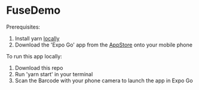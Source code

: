 # FuseDemo

Prerequisites:
1) Install yarn [locally](https://classic.yarnpkg.com/lang/en/docs/install/#mac-stable)
2) Download the 'Expo Go' app from the [AppStore](https://apps.apple.com/us/app/expo-go/id982107779) onto your mobile phone 

To run this app locally:

1) Download this repo
2) Run 'yarn start' in your terminal
3) Scan the Barcode with your phone camera to launch the app in Expo Go 


